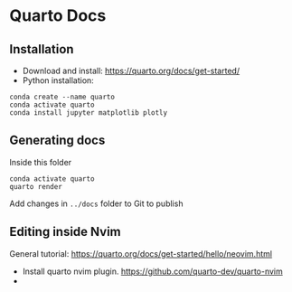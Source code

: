 # Quarto Docs

## Installation
* Download and install: https://quarto.org/docs/get-started/
* Python installation: 
```{shell}
conda create --name quarto
conda activate quarto
conda install jupyter matplotlib plotly
```
## Generating docs
Inside this folder
```
conda activate quarto
quarto render
```
Add changes in `../docs` folder to Git to publish


## Editing inside Nvim
General tutorial: https://quarto.org/docs/get-started/hello/neovim.html
* Install quarto nvim plugin. https://github.com/quarto-dev/quarto-nvim 
* 
